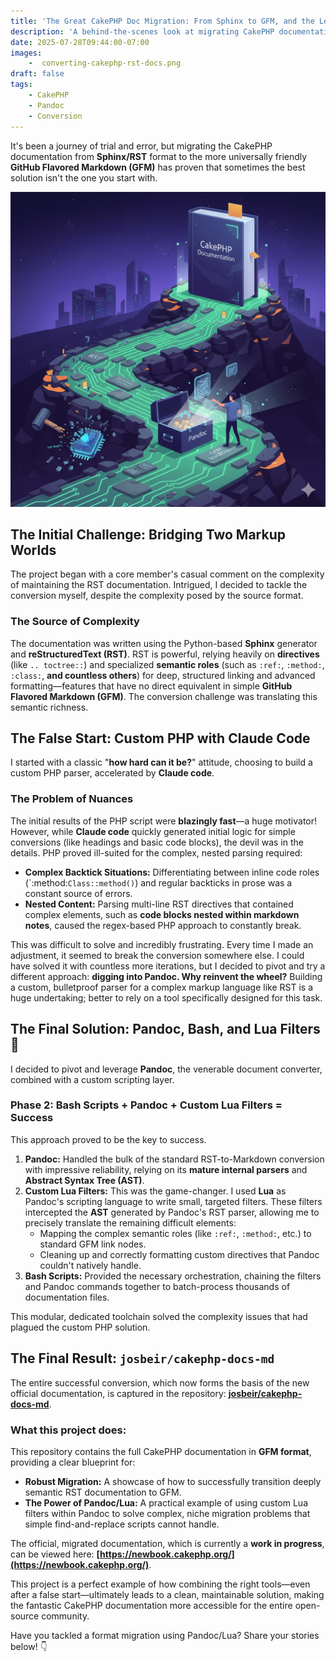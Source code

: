 ```yaml
---
title: 'The Great CakePHP Doc Migration: From Sphinx to GFM, and the Lesson Learned'
description: 'A behind-the-scenes look at migrating CakePHP documentation from Sphinx/RST to GitHub Flavored Markdown, the challenges faced, and lessons learned during the conversion process.'
date: 2025-07-28T09:44:00-07:00
images:
    -  converting-cakephp-rst-docs.png
draft: false
tags:
    - CakePHP
    - Pandoc
    - Conversion
---
```


It's been a journey of trial and error, but migrating the CakePHP documentation from **Sphinx/RST** format to the more universally friendly **GitHub Flavored Markdown (GFM)** has proven that sometimes the best solution isn't the one you start with.

![Converting the CakePHP documentation](converting-cakephp-rst-docs.png)

## The Initial Challenge: Bridging Two Markup Worlds

The project began with a core member's casual comment on the complexity of maintaining the RST documentation. Intrigued, I decided to tackle the conversion myself, despite the complexity posed by the source format.

### The Source of Complexity

The documentation was written using the Python-based **Sphinx** generator and **reStructuredText (RST)**. RST is powerful, relying heavily on **directives** (like `.. toctree::`) and specialized **semantic roles** (such as `:ref:`, `:method:`, `:class:`, **and countless others**) for deep, structured linking and advanced formatting—features that have no direct equivalent in simple **GitHub Flavored Markdown (GFM)**. The conversion challenge was translating this semantic richness.

## The False Start: Custom PHP with Claude Code

I started with a classic "**how hard can it be?**" attitude, choosing to build a custom PHP parser, accelerated by **Claude code**.

### The Problem of Nuances

The initial results of the PHP script were **blazingly fast**—a huge motivator! However, while **Claude code** quickly generated initial logic for simple conversions (like headings and basic code blocks), the devil was in the details. PHP proved ill-suited for the complex, nested parsing required:

* **Complex Backtick Situations:** Differentiating between inline code roles (`:method:``Class::method()``) and regular backticks in prose was a constant source of errors.
* **Nested Content:** Parsing multi-line RST directives that contained complex elements, such as **code blocks nested within markdown notes**, caused the regex-based PHP approach to constantly break.

This was difficult to solve and incredibly frustrating. Every time I made an adjustment, it seemed to break the conversion somewhere else. I could have solved it with countless more iterations, but I decided to pivot and try a different approach: **digging into Pandoc. Why reinvent the wheel?** Building a custom, bulletproof parser for a complex markup language like RST is a huge undertaking; better to rely on a tool specifically designed for this task.

## The Final Solution: Pandoc, Bash, and Lua Filters 🚀

I decided to pivot and leverage **Pandoc**, the venerable document converter, combined with a custom scripting layer.

### Phase 2: Bash Scripts + Pandoc + Custom Lua Filters = Success

This approach proved to be the key to success.

1.  **Pandoc:** Handled the bulk of the standard RST-to-Markdown conversion with impressive reliability, relying on its **mature internal parsers** and **Abstract Syntax Tree (AST)**.
2.  **Custom Lua Filters:** This was the game-changer. I used **Lua** as Pandoc's scripting language to write small, targeted filters. These filters intercepted the **AST** generated by Pandoc's RST parser, allowing me to precisely translate the remaining difficult elements:
    * Mapping the complex semantic roles (like `:ref:`, `:method:`, etc.) to standard GFM link nodes.
    * Cleaning up and correctly formatting custom directives that Pandoc couldn't natively handle.
3.  **Bash Scripts:** Provided the necessary orchestration, chaining the filters and Pandoc commands together to batch-process thousands of documentation files.

This modular, dedicated toolchain solved the complexity issues that had plagued the custom PHP solution.

## The Final Result: `josbeir/cakephp-docs-md`

The entire successful conversion, which now forms the basis of the new official documentation, is captured in the repository: **[josbeir/cakephp-docs-md](https://github.com/josbeir/cakephp-docs-md)**.

### What this project does:

This repository contains the full CakePHP documentation in **GFM format**, providing a clear blueprint for:

* **Robust Migration:** A showcase of how to successfully transition deeply semantic RST documentation to GFM.
* **The Power of Pandoc/Lua:** A practical example of using custom Lua filters within Pandoc to solve complex, niche migration problems that simple find-and-replace scripts cannot handle.

The official, migrated documentation, which is currently a **work in progress**, can be viewed here: **[https://newbook.cakephp.org/](https://newbook.cakephp.org/)**.

This project is a perfect example of how combining the right tools—even after a false start—ultimately leads to a clean, maintainable solution, making the fantastic CakePHP documentation more accessible for the entire open-source community.

Have you tackled a format migration using Pandoc/Lua? Share your stories below! 👇

